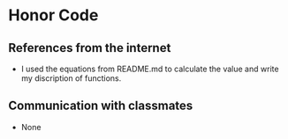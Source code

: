 # Honor Code

## References from the internet

- I used the equations from README.md to calculate the value and write my discription of functions.

## Communication with classmates

- None